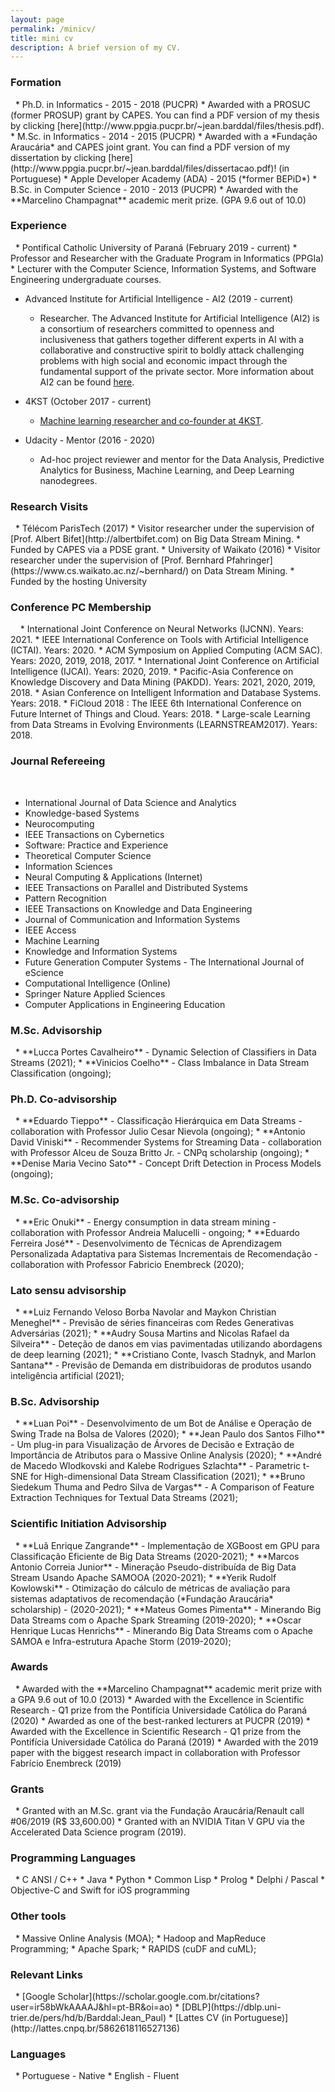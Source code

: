 ```yaml
---
layout: page
permalink: /minicv/
title: mini cv
description: A brief version of my CV.
---
```



<h3 class="year">Formation</h3>
&nbsp;
* Ph.D. in Informatics - 2015 - 2018 (PUCPR)
  * Awarded with a PROSUC (former PROSUP) grant by CAPES. You can find a PDF version of my thesis by clicking [here](http://www.ppgia.pucpr.br/~jean.barddal/files/thesis.pdf).
* M.Sc. in Informatics - 2014 - 2015 (PUCPR)
  * Awarded with a *Fundação Araucária* and CAPES joint grant. You can find a PDF version of my dissertation by clicking [here](http://www.ppgia.pucpr.br/~jean.barddal/files/dissertacao.pdf)! (in Portuguese)
* Apple Developer Academy (ADA) - 2015 (*former BEPiD*)
* B.Sc. in Computer Science - 2010 - 2013 (PUCPR)
  * Awarded with the **Marcelino Champagnat** academic merit prize. (GPA 9.6 out of 10.0)


<h3 class="year">Experience</h3>
&nbsp;
* Pontifical Catholic University of Paraná (February 2019 - current)
	* Professor and Researcher with the Graduate Program in Informatics (PPGIa)
	* Lecturer with the Computer Science, Information Systems, and Software Engineering undergraduate courses.

* Advanced Institute for Artificial Intelligence - AI2 (2019 - current)
	* Researcher. The Advanced Institute for Artificial Intelligence (AI2) is a consortium of researchers committed to openness and inclusiveness that gathers together different experts in AI with a collaborative and constructive spirit to boldly attack challenging problems with high social and economic impact through the fundamental support of the private sector. More information about AI2 can be found [here](https://advancedinstitute.ai).

* 4KST (October 2017 - current)
  * [Machine learning researcher and co-founder at 4KST](https://www.4kst.com).

* Udacity - Mentor (2016 - 2020)
  * Ad-hoc project reviewer and mentor for the Data Analysis, Predictive Analytics for Business, Machine Learning, and Deep Learning nanodegrees.

<h3 class="year">Research Visits</h3>
&nbsp;
* Télécom ParisTech (2017)
  * Visitor researcher under the supervision of [Prof. Albert Bifet](http://albertbifet.com) on Big Data Stream Mining.
  * Funded by CAPES via a PDSE grant.
* University of Waikato (2016)
  * Visitor researcher under the supervision of [Prof. Bernhard Pfahringer](https://www.cs.waikato.ac.nz/~bernhard/) on Data Stream Mining.
  * Funded by the hosting University

<h3 class="year">Conference PC Membership</h3>
&nbsp;
&nbsp;
* International Joint Conference on Neural Networks (IJCNN). Years: 2021.
* IEEE International Conference on Tools with Artificial Intelligence (ICTAI). Years: 2020.
* ACM Symposium on Applied Computing (ACM SAC). Years: 2020, 2019, 2018, 2017.
* International Joint Conference on Artificial Intelligence (IJCAI). Years: 2020, 2019.
* Pacific-Asia Conference on Knowledge Discovery and Data Mining (PAKDD). Years: 2021, 2020, 2019, 2018.
* Asian Conference on Intelligent Information and Database Systems. Years: 2018.
* FiCloud 2018 : The IEEE 6th International Conference on Future Internet of Things and Cloud. Years: 2018.
* Large-scale Learning from Data Streams in Evolving Environments (LEARNSTREAM2017). Years: 2018.

<h3 class="year">Journal Refereeing</h3>

 &nbsp;

 * International Journal of Data Science and Analytics
 * Knowledge-based Systems
 * Neurocomputing
 * IEEE Transactions on Cybernetics
 * Software: Practice and Experience
 * Theoretical Computer Science
 * Information Sciences
 * Neural Computing & Applications (Internet)
 * IEEE Transactions on Parallel and Distributed Systems
 * Pattern Recognition
 * IEEE Transactions on Knowledge and Data Engineering
 * Journal of Communication and Information Systems
 * IEEE Access
 * Machine Learning
 * Knowledge and Information Systems
 * Future Generation Computer Systems - The International Journal of eScience
 * Computational Intelligence (Online)
 * Springer Nature Applied Sciences
 * Computer Applications in Engineering Education

<h3 class="year">M.Sc. Advisorship</h3>
&nbsp;
* **Lucca Portes Cavalheiro** - Dynamic Selection of Classifiers in Data Streams (2021);
* **Vinicios Coelho** - Class Imbalance in Data Stream Classification (ongoing);

<h3 class="year">Ph.D. Co-advisorship</h3>
&nbsp;
* **Eduardo Tieppo** - Classificação Hierárquica em Data Streams - collaboration with Professor Julio Cesar Nievola (ongoing);
* **Antonio David Viniski** - Recommender Systems for Streaming Data - collaboration with Professor Alceu de Souza Britto Jr. - CNPq scholarship (ongoing);
* **Denise Maria Vecino Sato** - Concept Drift Detection in Process Models (ongoing);

<h3 class="year">M.Sc. Co-advisorship</h3>
&nbsp;
* **Eric Onuki** - Energy consumption in data stream mining - collaboration with Professor Andreia Malucelli - ongoing;
* **Eduardo Ferreira José** - Desenvolvimento de Técnicas de Aprendizagem Personalizada Adaptativa para Sistemas Incrementais de Recomendação - collaboration with Professor Fabricio Enembreck (2020);

<h3 class="year">Lato sensu advisorship</h3>
&nbsp;
* **Luiz Fernando Veloso Borba Navolar and Maykon Christian Meneghel** - Previsão de séries financeiras com Redes Generativas Adversárias (2021);
* **Audry Sousa Martins and Nicolas Rafael da Silveira** - Deteção de danos em vias pavimentadas utilizando abordagens de deep learning (2021);
* **Cristiano Conte, Ivasch Stadnyk, and Marlon Santana** - Previsão de Demanda em distribuidoras de produtos usando inteligência artificial (2021);


<h3 class="year">B.Sc. Advisorship</h3>
&nbsp;
* **Luan Poi** - Desenvolvimento de um Bot de Análise e Operação de Swing Trade na Bolsa de Valores (2020);
* **Jean Paulo dos Santos Filho** - Um plug-in para Visualização de Árvores de Decisão e Extração de Importância de Atributos para o Massive Online Analysis (2020);
* **André de Macedo Wlodkovski and Kalebe Rodrigues Szlachta** - Parametric t-SNE for High-dimensional Data Stream Classification (2021);
* **Bruno Siedekum Thuma and Pedro Silva de Vargas** - A Comparison of Feature Extraction Techniques for Textual Data Streams (2021);

<h3 class="year">Scientific Initiation Advisorship</h3>
&nbsp;
* **Luã Enrique Zangrande** - Implementação de XGBoost em GPU para Classificação Eficiente de Big Data Streams (2020-2021);
* **Marcos Antonio Correia Junior** - Mineração Pseudo-distribuída de Big Data Stream Usando Apache SAMOOA (2020-2021);
* **Yerik Rudolf Kowlowski** - Otimização do cálculo de métricas de avaliação para sistemas adaptativos de recomendação (*Fundação Araucária* scholarship) - (2020-2021);
* **Mateus Gomes Pimenta** - Minerando Big Data Streams com o  Apache Spark Streaming (2019-2020);
* **Oscar Henrique Lucas Henrichs** - Minerando Big Data Streams com o Apache SAMOA e Infra-estrutura Apache Storm (2019-2020);

<!-- <h3 class="year">Ph.D. Co-advisorship</h3> -->
<!-- &nbsp; -->

<h3 class="year">Awards</h3>
&nbsp;
* Awarded with the **Marcelino Champagnat** academic merit prize with a GPA 9.6 out of 10.0 (2013)
* Awarded with the Excellence in Scientific Research - Q1 prize from the Pontifícia Universidade Católica do Paraná (2020)
* Awarded as one of the best-ranked lecturers at PUCPR (2019)
* Awarded with the Excellence in Scientific Research - Q1 prize from the Pontifícia Universidade Católica do Paraná (2019)
* Awarded with the 2019 paper with the biggest research impact in collaboration with Professor Fabrício Enembreck (2019)

<h3 class="year">Grants</h3>
&nbsp;
* Granted with an M.Sc. grant via the Fundação Araucária/Renault call #06/2019 (R$ 33,600.00)
* Granted with an NVIDIA Titan V GPU via the Accelerated Data Science program (2019).


<h3 class="year">Programming Languages</h3>
&nbsp;
* C ANSI / C++
* Java
* Python
* Common Lisp
* Prolog
* Delphi / Pascal
* Objective-C and Swift for iOS programming

<h3 class="year">Other tools</h3>
&nbsp;
* Massive Online Analysis (MOA);
* Hadoop and MapReduce Programming;
* Apache Spark;
* RAPIDS (cuDF and cuML);


<h3 class="year">Relevant Links</h3>
&nbsp;
* [Google Scholar](https://scholar.google.com.br/citations?user=ir58bWkAAAAJ&hl=pt-BR&oi=ao)
* [DBLP](https://dblp.uni-trier.de/pers/hd/b/Barddal:Jean_Paul)
* [Lattes CV (in Portuguese)](http://lattes.cnpq.br/5862618116527136)

<h3 class="year">Languages</h3>
&nbsp;
* Portuguese - Native
* English - Fluent
